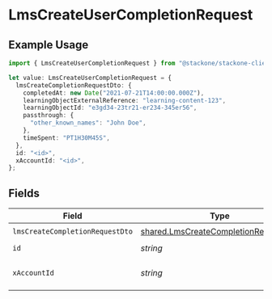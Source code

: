 # LmsCreateUserCompletionRequest

## Example Usage

```typescript
import { LmsCreateUserCompletionRequest } from "@stackone/stackone-client-ts/sdk/models/operations";

let value: LmsCreateUserCompletionRequest = {
  lmsCreateCompletionRequestDto: {
    completedAt: new Date("2021-07-21T14:00:00.000Z"),
    learningObjectExternalReference: "learning-content-123",
    learningObjectId: "e3gd34-23tr21-er234-345er56",
    passthrough: {
      "other_known_names": "John Doe",
    },
    timeSpent: "PT1H30M45S",
  },
  id: "<id>",
  xAccountId: "<id>",
};
```

## Fields

| Field                                                                                               | Type                                                                                                | Required                                                                                            | Description                                                                                         |
| --------------------------------------------------------------------------------------------------- | --------------------------------------------------------------------------------------------------- | --------------------------------------------------------------------------------------------------- | --------------------------------------------------------------------------------------------------- |
| `lmsCreateCompletionRequestDto`                                                                     | [shared.LmsCreateCompletionRequestDto](../../../sdk/models/shared/lmscreatecompletionrequestdto.md) | :heavy_check_mark:                                                                                  | N/A                                                                                                 |
| `id`                                                                                                | *string*                                                                                            | :heavy_check_mark:                                                                                  | N/A                                                                                                 |
| `xAccountId`                                                                                        | *string*                                                                                            | :heavy_check_mark:                                                                                  | The account identifier                                                                              |